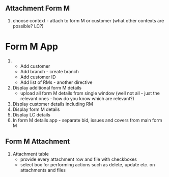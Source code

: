 ## Attachment Form M
1. choose context - attach to form M or customer (what other contexts are possible? LC?)


# Form M App
1.
    - Add customer
    - Add branch - create branch
    - Add customer ID
    - Add list of RMs - another directive
2. Display additional form M details
    - upload all form M details from single window
    (well not all - just the relevant ones - how do you know which are relevant?)
3. Display customer details including RM
4. Display form M details
5. Display LC details
6. In form M details app - separate bid, issues and covers from main form M

## Form M Attachment
1. Attachment table
    - provide every attachment row and file with checkboxes
    - select box for performing actions such as delete, update etc.
        on attachments and files
